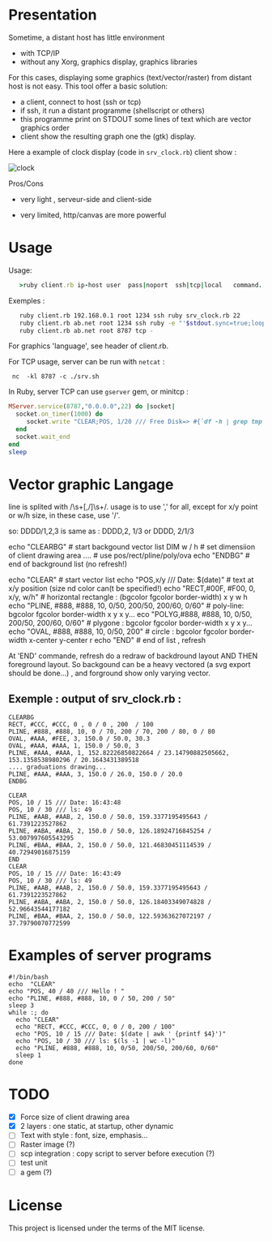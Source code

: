 Presentation
============

Sometime, a distant host has  little environment
* with TCP/IP
* without any Xorg, graphics display, graphics libraries

For this cases, displaying some graphics (text/vector/raster) from distant host is not easy.
This tool offer a basic solution:
* a client, connect to host (ssh or tcp)
* if ssh, it run a distant programme (shellscript or others)
* this programme print on STDOUT some lines of text which are vector graphics order
* client show the resulting graph one the (gtk) display.

Here a example of clock display (code in ```srv_clock.rb```) client show :

![clock](https://user-images.githubusercontent.com/27629/29925133-a7c12f2c-8e5f-11e7-8c92-7f6125610dbb.png)


Pros/Cons
+ very light , serveur-side and client-side
- very limited, http/canvas are more powerful


Usage
======
Usage:
```ruby
   >ruby client.rb ip-host user  pass|noport  ssh|tcp|local   command...
```

Exemples :
```sh
   ruby client.rb 192.168.0.1 root 1234 ssh ruby srv_clock.rb 22
   ruby client.rb ab.net root 1234 ssh ruby -e "'$stdout.sync=true;loop {puts "CLEAR;POS,0,20///# {Time.now};END" ;sleep 3}'"
   ruby client.rb ab.net root 8787 tcp -
```

For graphics 'language', see header of client.rb.


For TCP usage, server can be run with ```netcat``` :

```shell
 nc  -kl 8787 -c ./srv.sh
```
In Ruby, server TCP can use ```gserver``` gem, or minitcp :

```ruby
MServer.service(8787,"0.0.0.0",22) do |socket|
  socket.on_timer(1000) do
     socket.write "CLEAR;POS, 1/20 /// Free Disk=> #{`df -h | grep tmp | head -1`};END"
  end
  socket.wait_end
end
sleep
```

Vector graphic Langage
=====
line is splited with /\s+[,/]\s+/.
usage is to use ',' for all, except for x/y point or w/h size, in these case, use '/'.

so:
DDDD/1,2,3
is same as :
DDDD,2, 1/3
or
DDDD, 2/1/3


  echo "CLEARBG"                            # start backgound vector list
  DIM w / h                                 # set dimensiion of client drawing area
  ....                                      # use pos/rect/pline/poly/ova
  echo "ENDBG"                              # end of background list (no refresh!)
  
  echo "CLEAR"                              # start vector list
  echo "POS,x/y /// Date: $(date)"          # text at x/y position (size nd color can(t be specified!)
  echo "RECT,#00F, #F00, 0, x/y, w/h"       # horizontal rectangle : (bgcolor fgcolor border-width)  x y w h
  echo "PLINE, #888, #888, 10, 0/50, 200/50, 200/60, 0/60" # poly-line: bgcolor fgcolor border-width x y x y...
  eco  "POLYG,#888, #888, 10, 0/50, 200/50, 200/60, 0/60" #  plygone  : bgcolor fgcolor border-width x y x y...
  echo "OVAL, #888, #888, 10, 0/50, 200"    # circle : bgcolor fgcolor border-width x-center y-center r
  echo "END"                                #  end of list , refresh

At 'END' commande, refresh do a redraw of backdround layout AND THEN foreground layout.
So backgound can be a  heavy vectored (a svg export should be done...) , and forground show only varying vector.

Exemple : output of srv_clock.rb :
---

```
CLEARBG
RECT, #CCC, #CCC, 0 , 0 / 0 , 200  / 100
PLINE, #888, #888, 10, 0 / 70, 200 / 70, 200 / 80, 0 / 80
OVAL, #AAA, #FEE, 3, 150.0 / 50.0, 30.3
OVAL, #AAA, #AAA, 1, 150.0 / 50.0, 3
PLINE, #AAA, #AAA, 1, 152.82226850822664 / 23.14790882505662, 153.1358538980296 / 20.1643431389518
.... graduations drawing...
PLINE, #AAA, #AAA, 3, 150.0 / 26.0, 150.0 / 20.0
ENDBG

CLEAR
POS, 10 / 15 /// Date: 16:43:48
POS, 10 / 30 /// ls: 49
PLINE, #AAB, #AAB, 2, 150.0 / 50.0, 159.3377195495643 / 61.7391223527862
PLINE, #ABA, #ABA, 2, 150.0 / 50.0, 126.18924716845254 / 53.007997605543295
PLINE, #BAA, #BAA, 2, 150.0 / 50.0, 121.46830451114539 / 40.72949016875159
END
CLEAR
POS, 10 / 15 /// Date: 16:43:49
POS, 10 / 30 /// ls: 49
PLINE, #AAB, #AAB, 2, 150.0 / 50.0, 159.3377195495643 / 61.7391223527862
PLINE, #ABA, #ABA, 2, 150.0 / 50.0, 126.18403349074828 / 52.96643544177182
PLINE, #BAA, #BAA, 2, 150.0 / 50.0, 122.59363627072197 / 37.79790070772599
```


Examples of server programs
========


```shell
#!/bin/bash
echo  "CLEAR"
echo "POS, 40 / 40 /// Hello ! "
echo "PLINE, #888, #888, 10, 0 / 50, 200 / 50"
sleep 3
while :; do 
  echo "CLEAR"
  echo "RECT, #CCC, #CCC, 0, 0 / 0, 200 / 100"
  echo "POS, 10 / 15 /// Date: $(date | awk ' {printf $4}')"
  echo "POS, 10 / 30 /// ls: $(ls -1 | wc -l)"
  echo "PLINE, #888, #888, 10, 0/50, 200/50, 200/60, 0/60"
  sleep 1
done
```


TODO
====

* [x] Force size of client drawing area
* [x] 2 layers : one static, at startup, other dynamic
* [ ] Text with style : font, size, emphasis...
* [ ] Raster image (?)
* [ ] scp integration : copy script to server before execution (?)
* [ ] test unit
* [ ] a gem (?)

License
=======
This project is licensed under the terms of the MIT license.
